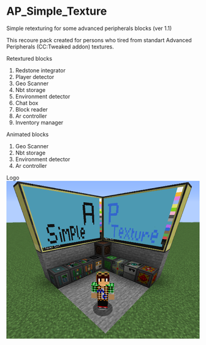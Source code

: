 # AP_Simple_Texture
Simple retexturing for some advanced peripherals blocks (ver 1.1)

This recoure pack created for persons who tired from standart Advanced Peripherals (CC:Tweaked addon) textures.

Retextured blocks
1. Redstone integrator
2. Player detector
3. Geo Scanner
4. Nbt storage
5. Environment detector
6. Chat box
7. Block reader
8. Ar controller
9. Inventory manager

Animated blocks
1. Geo Scanner
2. Nbt storage
3. Environment detector
4. Ar controller

Logo
![Pack Logo](pack.png)
